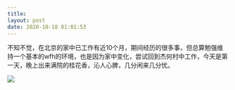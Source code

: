 ```yaml
---
title: 
layout: post
date: 2020-10-18 01:01:53
---
```


不知不觉，在北京的家中已工作有近10个月，期间经历的很多事，但总算勉强维持一个基本的wfh的环境，也是因为家中变化，尝试回到杰何村中工作，今天是第一天，晚上出来满院的桂花香，沁人心脾，几分闲来几分忧。


![]({{site.cdnurl}}/assets/yinshui/images/posts/jiehe-guihua.jpg)  